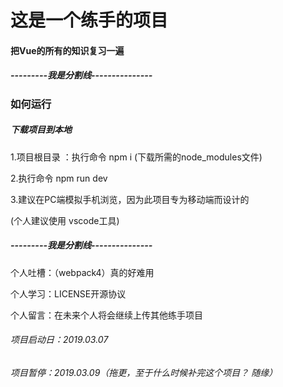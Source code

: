 # 这是一个练手的项目

#### 把Vue的所有的知识复习一遍

##### ---------我是分割线---------------

### 如何运行

##### 下载项目到本地

1.项目根目录 ：执行命令 npm i (下载所需的node_modules文件)

2.执行命令 npm run dev

3.建议在PC端模拟手机浏览，因为此项目专为移动端而设计的

 (个人建议使用 vscode工具)

##### ---------我是分割线---------------

 个人吐槽：（webpack4）真的好难用

 个人学习：LICENSE开源协议

 个人留言：在未来个人将会继续上传其他练手项目

###### 项目启动日：2019.03.07
###### 项目暂停：2019.03.09（拖更，至于什么时候补完这个项目？   随缘）